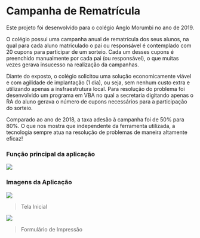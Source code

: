 # Campanha de Rematrícula

Este projeto foi desenvolvido para o colégio Anglo Morumbi no ano de 2019.

O colégio possui uma campanha anual de rematrícula dos seus alunos, na qual para cada aluno matriculado o pai ou responsável é contemplado com 20 cupons para participar de um sorteio. Cada um desses cupons é preenchido manualmente por cada pai (ou responsável), o que muitas vezes gerava insucesso na realização da campanhas.

Diante do exposto, o colégio solicitou uma solução economicamente viável e com agilidade de implantação (1 dia), ou seja, sem nenhum custo extra e utilizando apenas a insfraestrutura local. Para resolução do problema foi desenvolvido um programa em VBA no qual a secretaria digitando apenas o RA do aluno gerava o número de cupons necessários para a participação do sorteio. 

Comparado ao ano de 2018, a taxa adesão à campanha foi de 50% para 80%. 
O que nos mostra que independente da ferramenta utilizada, a tecnologia sempre atua na resolução de problemas de maneira altamente eficaz!




### Função principal da aplicação

![](https://github.com/gabipires/projetoVBA/blob/master/conteudo/Rematricula_Sorteio_01.gif?raw=true)






### Imagens da Aplicação

![](https://github.com/gabipires/projetoVBA/blob/master/conteudo/Sorteio_01.JPG?raw=true)

> Tela Inicial



![](https://github.com/gabipires/projetoVBA/blob/master/conteudo/Sorteio_02.JPG?raw=true)

> Formulário de Impressão
